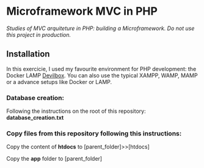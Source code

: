 # Microframework MVC in PHP
*Studies of MVC arquiteture in PHP: building a Microframework. Do not use this project in production.*


## Installation
In this exercicie, I used my favourite environment for PHP development: the Docker LAMP [Devilbox](https://devilbox.readthedocs.io/). 
You can also use the typical XAMPP, WAMP, MAMP or a advance setups like Docker or LAMP.

### Database creation:

Following the instructions on the root of this repository: **database_creation.txt**

### Copy files from this repository following this instructions:

Copy the content of **htdocs** to [parent_folder]>>[htdocs]

Copy the **app** folder to [parent_folder]
